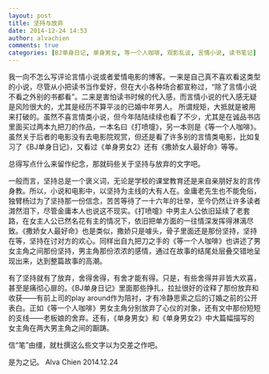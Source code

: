 ```yaml
---
layout: post
title: 坚持与放弃
date: 2014-12-24 14:53
author: alvachien
comments: true
categories: [BJ单身日记, 单身男女, 等一个人咖啡, 观影乱谈, 言情小说, 读书笔记]
---
```

我一向不怎么写评论言情小说或者爱情电影的博客。一来是自己真不喜欢看这类型的小说，尽管从小把读书当作爱好，但在大小各种场合都宣称过，“除了言情小说不看之外别的书都看”。二来是害怕读书时候的代入感，而言情小说的代入感无疑是风险很大的，尤其是经历不算平淡的已婚中年男人。
所谓规矩，大抵就是被用来打破的。虽然不喜言情类小说，但今年陆陆续续也看了不少，尤其是在诚品书店里面买过两本九把刀的作品，一本名曰《打喷嚏》，另一本则是《等一个人咖啡》。虽然关于后者的电影没有去电影院观赏，但还是看了许多别的言情类电影，比如复习了《BJ单身日记》，又看过《单身男女2》还有《撒娇女人最好命》等等。

总得写点什么来留作纪念，那就码些关于坚持与放弃的文字吧。

一般而言，坚持总是一个褒义词，无论是学校的课堂教育还是来自亲朋好友的言传身教。所以，小说和电影中，以坚持为主线的大有人在。金庸老先生也不能免俗，独臂杨过为了坚持那一份信念，苦苦等待了一十六年的壮举，至今仍然让许多读者潸然泪下，尽管金庸本人也说这不现实。《打喷嚏》中男主人公依旧延续了老套路，在女主人公已然名花有主的情况下，依旧把单方面的一往情深发挥得淋漓尽致。《撒娇女人最好命》也是类似，撒娇只是噱头，骨子里面还是那份坚持，坚持在等，坚持在讨对方的欢心。同样出自九把刀之手的《等一个人咖啡》也讲述了男女主角之间那份坚持，男主角那份浓浓的感情，通过在故事的结尾处层叠交错地呈现出来，达到整篇故事的高潮。

有了坚持就有了放弃，舍得舍得，有舍才能有得。只是，有些舍得并非皆大欢喜，甚至是痛彻心扉的。《BJ单身日记》里面那些挣扎，拉扯很好的诠释了那份放弃和收获——有前上司的play around作为陪衬，才有冷静思索之后的订婚之前的公开表白。正如《等一个人咖啡》男女主角分别放弃了心仪的对象，还有文中那份短短的支线——老板娘的舍弃。还有，《单身男女》和《单身男女2》中大篇幅描写的女主角在两大男主角之间的蹰踌。

信“笔”由缰，就杜撰这么些文字以为交差之作吧。

是为之记。
Alva Chien
2014.12.24

